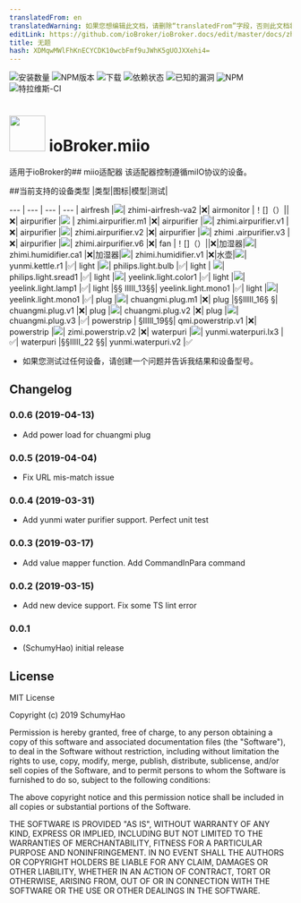 ```yaml
---
translatedFrom: en
translatedWarning: 如果您想编辑此文档，请删除“translatedFrom”字段，否则此文档将再次自动翻译
editLink: https://github.com/ioBroker/ioBroker.docs/edit/master/docs/zh-cn/adapterref/iobroker.miio/README.md
title: 无题
hash: XDMqwMWlFhKnECYCDK10wcbFmf9uJWhK5gUOJXXehi4=
---
```

![安装数量](http://iobroker.live/badges/miio-stable.svg)
![NPM版本](http://img.shields.io/npm/v/iobroker.miio.svg)
![下载](https://img.shields.io/npm/dm/iobroker.miio.svg)
![依赖状态](https://img.shields.io/david/smarthomefans/iobroker.miio.svg)
![已知的漏洞](https://snyk.io/test/github/smarthomefans/ioBroker.miio/badge.svg)
![NPM](https://nodei.co/npm/iobroker.miio.png?downloads=true)
![特拉维斯-CI](http://img.shields.io/travis/smarthomefans/ioBroker.miio/master.svg)

<h1><img src="admin/miio.png" width="64"/> ioBroker.miio </h1>

适用于ioBroker的## miio适配器
该适配器控制遵循miIO协议的设备。

##当前支持的设备类型
|类型|图标|模型|测试|

--- | --- | --- | --- | airfresh |![](admin/icons/zhimi-airfresh-va2.png)| zhimi-airfresh-va2 |❌| airmonitor |！[]（）||❌| airpurifier |![](admin/icons/zhimi.airpurifier.m1.png) | zhimi.airpurifier.m1 |❌| airpurifier |![](admin/icons/zhimi.airpurifier.v1.png)| zhimi.airpurifier.v1 |❌| airpurifier |![](admin/icons/zhimi.airpurifier.v2.png)| zhimi.airpurifier.v2 |❌| airpurifier |![](admin/icons/zhimi.airpurifier.v3.png)| zhimi .airpurifier.v3 |❌| airpurifier |![](admin/icons/zhimi.airpurifier.v6.png)| zhimi.airpurifier.v6 |❌| fan |！[]（）||❌|加湿器|![](admin/icons/zhimi.humidifier.ca1.png)| zhimi.humidifier.ca1 |❌|加湿器|![](admin/icons/zhimi.humidifier.v1.png)| zhimi.humidifier.v1 |❌|水壶|![](admin/icons/yunmi.kettle.r1.png)| yunmi.kettle.r1 |✅| light |![](admin/icons/philips.light.bulb.png)| philips.light.bulb |✅| light | ![](admin/icons/philips.light.sread1.png)| philips.light.sread1 |✅| light |![](admin/icons/yeelink.light.color1.png)| yeelink.light.color1 |✅| light |![](admin/icons/yeelink.light.lamp1.png)| yeelink.light.lamp1 |✅| light |§§ IIIII_13§§| yeelink.light.mono1 |✅| light |![](admin/icons/yeelink.light.strip1.png)| yeelink.light.mono1 |✅| plug |![](admin/icons/chuangmi.plug.m1.png)| chuangmi.plug.m1 |❌| plug |§§IIIII_16§ §| chuangmi.plug.v1 |❌| plug |![](admin/icons/chuangmi.plug.v2.png)| chuangmi.plug.v2 |❌| plug |![](admin/icons/chuangmi.plug.v3.png)| chuangmi.plug.v3 |✅| powerstrip | §IIIII_19§§| qmi.powerstrip.v1 |❌| powerstrip |![](admin/icons/zimi.powerstrip.v2.png)| zimi.powerstrip.v2 |❌| waterpuri |![](../../../en/adapterref/iobroker.miio/admin/icons/yunmi.waterpuri.lx3.png)| yunmi.waterpuri.lx3 |✅| waterpuri |§§IIIII_22 §§| yunmi.waterpuri.v2 |✅

 - 如果您测试过任何设备，请创建一个问题并告诉我结果和设备型号。

## Changelog
### 0.0.6 (2019-04-13)
* Add power load for chuangmi plug

### 0.0.5 (2019-04-04)
* Fix URL mis-match issue

### 0.0.4 (2019-03-31)
* Add yunmi water purifier support. Perfect unit test

### 0.0.3 (2019-03-17)
* Add value mapper function. Add CommandInPara command

### 0.0.2 (2019-03-15)
* Add new device support. Fix some TS lint error

### 0.0.1
* (SchumyHao) initial release

## License
MIT License

Copyright (c) 2019 SchumyHao

Permission is hereby granted, free of charge, to any person obtaining a copy
of this software and associated documentation files (the "Software"), to deal
in the Software without restriction, including without limitation the rights
to use, copy, modify, merge, publish, distribute, sublicense, and/or sell
copies of the Software, and to permit persons to whom the Software is
furnished to do so, subject to the following conditions:

The above copyright notice and this permission notice shall be included in all
copies or substantial portions of the Software.

THE SOFTWARE IS PROVIDED "AS IS", WITHOUT WARRANTY OF ANY KIND, EXPRESS OR
IMPLIED, INCLUDING BUT NOT LIMITED TO THE WARRANTIES OF MERCHANTABILITY,
FITNESS FOR A PARTICULAR PURPOSE AND NONINFRINGEMENT. IN NO EVENT SHALL THE
AUTHORS OR COPYRIGHT HOLDERS BE LIABLE FOR ANY CLAIM, DAMAGES OR OTHER
LIABILITY, WHETHER IN AN ACTION OF CONTRACT, TORT OR OTHERWISE, ARISING FROM,
OUT OF OR IN CONNECTION WITH THE SOFTWARE OR THE USE OR OTHER DEALINGS IN THE
SOFTWARE.